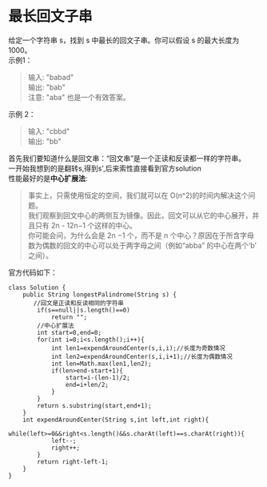 # 最长回文子串
给定一个字符串 s，找到 s 中最长的回文子串。你可以假设 s 的最大长度为 1000。  
示例1：  
> 输入: "babad"  
输出: "bab"  
注意: "aba" 也是一个有效答案。  

示例 2：
> 输入: "cbbd"  
输出: "bb"  

首先我们要知道什么是回文串：“回文串”是一个正读和反读都一样的字符串。  
一开始我想到的是翻转s,得到s',后来索性直接看到官方solution  
性能最好的是**中心扩展法**:  
> 事实上，只需使用恒定的空间，我们就可以在 O(n^2)的时间内解决这个问题。  
我们观察到回文中心的两侧互为镜像。因此，回文可以从它的中心展开，并且只有 2n - 12n−1 个这样的中心。  
你可能会问，为什么会是 2n −1 个，而不是 n 个中心？原因在于所含字母数为偶数的回文的中心可以处于两字母之间（例如“abba” 的中心在两个‘b’ 之间）。  

官方代码如下：
```
class Solution {
    public String longestPalindrome(String s) {
       //回文是正读和反读相同的字符串
        if(s==null||s.length()==0)
            return "";
        //中心扩展法
        int start=0,end=0;
        for(int i=0;i<s.length();i++){
            int len1=expendAroundCenter(s,i,i);//长度为奇数情况
            int len2=expendAroundCenter(s,i,i+1);//长度为偶数情况
            int len=Math.max(len1,len2);
            if(len>end-start+1){
                start=i-(len-1)/2;
                end=i+len/2;
            }
        }
        return s.substring(start,end+1);
    }
    int expendAroundCenter(String s,int left,int right){
        while(left>=0&&right<s.length()&&s.charAt(left)==s.charAt(right)){
            left--;
            right++;
        }
        return right-left-1;
    }
}
```

